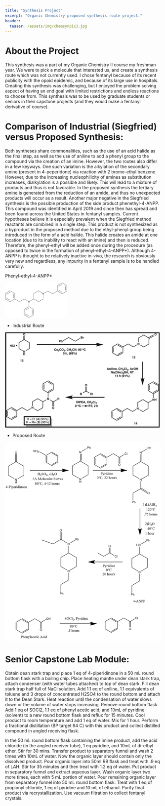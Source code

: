 ```yaml
---
title: "Synthesis Project"
excerpt: "Organic Chemistry proposed synthesis route project."
header:
  teaser: /assets/img/chemsynpic3.jpg
---
```


# About the Project 
This synthesis was a part of my Organic Chemistry II course my freshman year. We were to pick a molecule that interested us, and create a synthesis route which was not 
currently used. I chose fentanyl because of its recent publicity with the opoid epidemic, and because of its large use in hospitals. Creating this synthesis was challenging, but I enjoyed the problem solving aspect of having an end goal with limited restrictions and endless reactions to choose from. This synthesis was to be used by graduate students or seniors in their capstone projects (and they would make a fentanyl derivative of course).

# Comparison of Industrial (Siegfried) versus Proposed Synthesis:
Both syntheses share commonalities, such as the use of an acid halide as the final step, as well as the use of aniline to add a phenyl group to the compound via the creation of an imine. However, the two routes also differ in a few keyways. One such variation is the alkylation of the secondary amine (present in 4-peperidone) via reaction with 2 bromo-ethyl benzene. However, due to the increasing nucleophilicity of amines as substitution increases, dialkylation is a possible and likely. This will lead to a mixture of products and thus is not favorable. In the proposed synthesis the tertiary amine is generated from the reduction of an amide, and thus no unexpected products will occur as a result. Another major negative in the Siegfried synthesis is the possible production of the side product phenethyl-4-ANPP. This compound was identified in April 2019 and since then has spread and been found across the United States in fentanyl samples. Current hypotheses believe it is especially prevalent when the Siegfried method reactants are combined in a single step. This product is not synthesized as a byproduct in the proposed method due to the ethyl-phenyl group being introduced in the form of a acid halide. This halide creates an amide at one location (due to its inability to react with an imine) and then is reduced. Therefore, the phenyl-ethyl will be added once during the procedure (as opposed to twice in the formation of phenyl-ethyl-4-ANPP*). Although 4-ANPP is thought to be relatively inactive in-vivo, the research is obviously very new and regardless, any impurity in a fentanyl sample is to be handled carefully.  

Phenyl-ethyl-4-ANPP*

<img src="/assets/img/chemsynpic1.jpg" alt="Phenyl-ethyl-4-ANPP" style="width:200px;"/>


* Industrial Route

<img src="/assets/img/chemsynpic2.jpg" alt="Phenyl-ethyl-4-ANPP" style="width:500px;"/>

* Proposed Route

<img src="/assets/img/chemsynpic3.jpg" alt="Phenyl-ethyl-4-ANPP" style="width:700px;"/>

# Senior Capstone Lab Module: 
Obtain dean stark trap and place 1 eq of 4-piperidinone in a 50 mL round bottom flask with a boiling chip. Place heating mantle under dean stark trap, attach condenser (with water tubes attached) to top of dean stark. Fill dean stark trap half full of NaCl solution. Add 1.1 eq of aniline, 1.1 equivalents of toluene and 3 drops of concentrated H2SO4 to the round bottom and attach it to the Dean Stark. Heat reaction until the condensation of water slows down or the volume of water stops increasing. Remove round bottom flask. Add 1 eq of SOCl2, 1.1 eq of phenyl acetic acid, and 10mL of pyridine (solvent) to a new round bottom flask and reflux for 15 minutes. Cool product to room temperature and add 1 eq of water. Mix for 1 hour. Perform a fractional distillation (BP target 94 C) with this product and collect distilled compound in angled receiving flask. 

In the 50 mL round bottom flask containing the imine product, add the acid chloride (in the angled receiver tube), 1 eq pyridine, and 10mL of di-ethyl ether. Stir for 30 mins. Transfer product to separatory funnel and wash 2 times with 10mL of water. Now the organic layer should contain only the dissolved product. Pour organic layer into 50ml RB flask and treat with .9 eq of LAH. Stir for 35 minutes and then treat with 1.2 eq of water. Put product in separatory funnel and extract aqueous layer. Wash organic layer two more times, each with 5 mL portion of water. Pour remaining organic layer from separatory funnel into 50 mL round bottom flask. Treat with 1 eq of propionyl chloride, 1 eq of pyridine and 10 mL of ethanol. Purify final product via recrystallization. Use vacuum filtration to collect fentanyl crystals.



